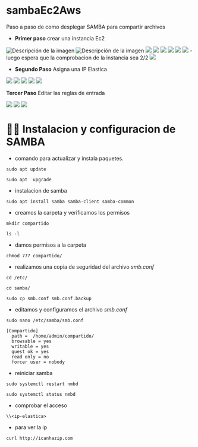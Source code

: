 # sambaEc2Aws
Paso a paso de como desplegar SAMBA para compartir archivos
- **Primer paso** crear una instancia Ec2
<img src="https://i.ibb.co/zGBvV2H/Screenshot-1.png" alt="Descripción de la imagen">
<img src="https://i.ibb.co/W0sK0TK/image.png" alt="Descripción de la imagen">
<img src="https://i.ibb.co/ygYG1Fn/image.png">
<img src="https://i.ibb.co/Bw9zt4W/image.png">
<img src="https://i.ibb.co/FbSQ4jg/image.png">
<img src="https://i.ibb.co/f4kxSPW/image.png">
<img src="https://i.ibb.co/JH6jx9r/image.png">
<img src="https://i.ibb.co/B3k2Y03/image.png">
- luego espera que la comprobacion de la instancia sea 2/2 
<img src="https://i.ibb.co/c3fjxds/image.png">

- **Segundo Paso** Asigna una IP Elastica
  
<img src="https://i.ibb.co/qLS14Yg/image.png">
<img src="https://i.ibb.co/SXt3KFH/image.png">
<img src="https://i.ibb.co/xmKHB5s/image.png">
<img src="https://i.ibb.co/sVN5MQ4/image.png">
<img src="https://i.ibb.co/dP0vVRx/image.png">

**Tercer Paso** Editar las reglas de entrada

<img src="https://i.ibb.co/pfm7g2V/image.png">
<img src="https://i.ibb.co/HrTS5QV/image.png">
<img src="https://i.ibb.co/X8cG56d/image.png">

# 👩‍💻 Instalacion y configuracion de SAMBA
- comando para actualizar y instala paquetes.
```
sudo apt update
```
```
sudo apt  upgrade
```
- instalacion de samba
```
sudo apt install samba samba-client samba-common
```
- creamos la carpeta y verificamos los permisos
```
mkdir compartido
```
```
ls -l
```
- damos permisos a la carpeta
```
chmod 777 compartido/
```
- realizamos una copia de seguridad del archivo *smb.conf*
```
cd /etc/
```
```
cd samba/
```
```
sudo cp smb.conf smb.conf.backup
```
- editamos y configuramos el archivo *smb.conf*
```
sudo nano /etc/samba/smb.conf
```
```
[Compartido]
  path =  /home/admin/compartido/
  browsable = yes
  writable = yes
  guest ok = yes
  read only = no
  forcer user = nobody
```
- reiniciar samba
```
sudo systemctl restart nmbd
```
```
sudo systemctl status nmbd
```

- comprobar el acceso
```
\\<ip-elastica>
```
- para ver la ip
```
curl http://icanhazip.com
```
